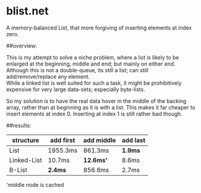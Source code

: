 # blist.net

A memory-balanced List, that more forgiving of inserting elements at index zero.

##overview:

This is my attempt to solve a niche problem, where a list is likely to be enlarged at the beginning, middle and end; but mainly on either end. 
Although this is not a double-queue, its still a list; can still add/remove/replace any element.   
While a linked list is well suited for such a task, it might be prohibitively expensive for very large data-sets; especially byte-lists.

So my solution is to have the real data hover in the middle of the backing array, rather than at beginning as it is with a list. 
This makes it far cheaper to insert elements at index 0. Inserting at index 1 is still rather bad though.  

##results: 

| structure | add first | add middle | add last |
|---|---|---|---|
|List|1955.3ms|861.3ms|**1.9ms**|
|Linked-List|10.7ms|**12.6ms'**|8.6ms|
|B-List|**2.4ms**|856.6ms|2.7ms|

'middle node is cached
